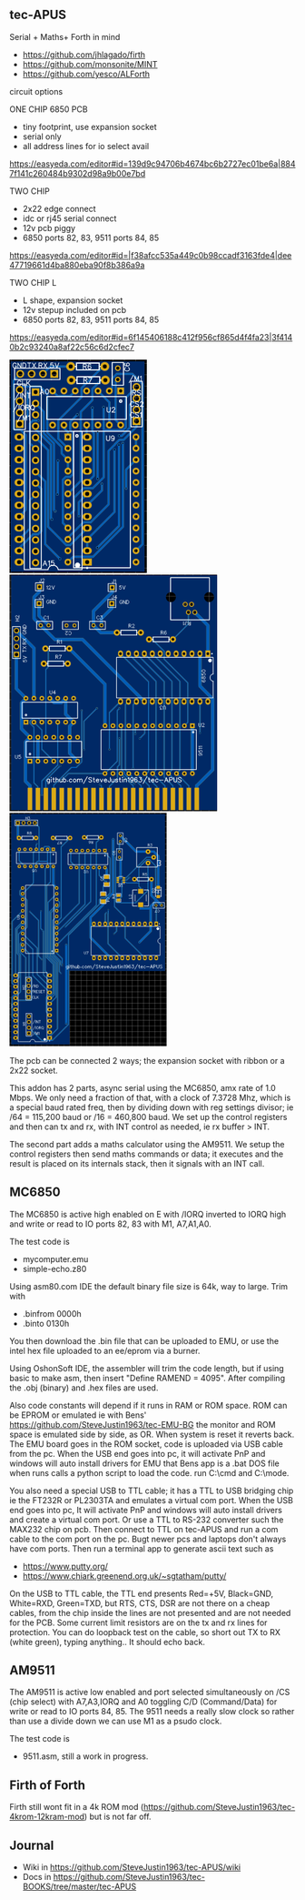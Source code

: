 
## tec-APUS
Serial + Maths+ Forth in mind
- https://github.com/jhlagado/firth  
- https://github.com/monsonite/MINT 
- https://github.com/yesco/ALForth

circuit options

ONE CHIP 6850 PCB
- tiny footprint, use expansion socket
- serial only
- all address lines for io select avail

https://easyeda.com/editor#id=139d9c94706b4674bc6b2727ec01be6a|8847f141c260484b9302d98a9b00e7bd

TWO CHIP
- 2x22 edge connect
- idc or rj45 serial connect
- 12v pcb piggy
- 6850 ports 82, 83, 9511 ports 84, 85

https://easyeda.com/editor#id=|f38afcc535a449c0b98ccadf3163fde4|dee47719661d4ba880eba90f8b386a9a

TWO CHIP L
- L shape, expansion socket
- 12v stepup included on pcb
- 6850 ports 82, 83, 9511 ports 84, 85

https://easyeda.com/editor#id=6f145406188c412f956cf865d4f4fa23|3f4140b2c93240a8af22c56c6d2cfec7



![](https://github.com/SteveJustin1963/tec-APUS/blob/master/pics/1.png)
![](https://github.com/SteveJustin1963/tec-APUS/blob/master/pics/2.png)
![](https://github.com/SteveJustin1963/tec-APUS/blob/master/pics/3.png)



The pcb can be connected 2 ways; the expansion socket with ribbon or a 2x22 socket.

This addon has 2 parts, async serial using the MC6850, amx rate of 1.0 Mbps.
We only need a fraction of that, with a clock of 7.3728 Mhz, which is a special baud rated freq, then by dividing down with reg settings divisor; ie /64 = 115,200 baud or /16 =  460,800 baud. We set up the control registers and then can tx and rx, with INT control as needed, ie rx buffer > INT.

The second part adds a maths calculator using the AM9511. We setup the control registers then send maths commands or data; it executes and the result is placed on its internals stack, then it  signals with an INT call.

## MC6850
The MC6850 is active high enabled on E with /IORQ inverted to IORQ high and write or read to IO ports 82, 83 with M1, A7,A1,A0.

The test code is
- mycomputer.emu
- simple-echo.z80

Using asm80.com IDE the default binary file size is 64k, way to large. Trim with
- .binfrom 0000h 
- .binto 0130h

You then download the .bin file that can be uploaded to EMU, or use the intel hex file uploaded to an ee/eprom via a burner.

Using OshonSoft IDE, the assembler will trim the code length, but if using basic to make asm, then insert "Define RAMEND = 4095".
After compiling the .obj (binary) and .hex files are used. 

Also code constants will depend if it runs in RAM or ROM space. ROM can be EPROM or emulated  ie with Bens' https://github.com/SteveJustin1963/tec-EMU-BG the monitor and ROM space is emulated side by side, as OR. When system is reset it reverts back. 
The EMU board goes in the ROM socket, code is uploaded via USB cable from the pc. When the USB end goes into pc, it will activate PnP and windows will auto install drivers for EMU that Bens app is a .bat DOS file when runs calls a python script to load the code. run C:\cmd and C:\mode.

You also need a special USB to TTL cable; it has a TTL to USB bridging chip ie the FT232R or PL2303TA and emulates a virtual com port. When the USB end goes into pc, It will activate PnP and windows will auto install drivers and create a virtual com port. Or use a TTL to RS-232 converter such the MAX232 chip on pcb. Then connect to TTL on tec-APUS and run a com cable to the com port on the pc. Bugt newer pcs and laptops don't always have com ports.
Then run a terminal app to generate ascii text such as 
- https://www.putty.org/    
- https://www.chiark.greenend.org.uk/~sgtatham/putty/ 

On the USB to TTL cable, the TTL end presents Red=+5V, Black=GND, White=RXD, Green=TXD, but RTS, CTS, DSR are not there on a cheap cables, from the chip inside the lines are not presented and are not needed for the PCB. Some current limit resistors are on the tx and rx lines for protection. You can do loopback test on the cable, so short out TX to RX (white green), typing anything.. It should echo back.

## AM9511
The AM9511 is active low enabled and port selected simultaneously on /CS (chip select) with A7,A3,IORQ and A0 toggling C/D (Command/Data) for write or read to IO ports 84, 85. The 9511 needs a really slow clock so rather than use a divide down we can use M1 as a psudo clock.

The test code is 
- 9511.asm, still a work in progress.

## Firth of Forth
Firth still wont fit in a 4k ROM mod (https://github.com/SteveJustin1963/tec-4krom-12kram-mod) but is not far off. 

## Journal
- Wiki in https://github.com/SteveJustin1963/tec-APUS/wiki
- Docs in https://github.com/SteveJustin1963/tec-BOOKS/tree/master/tec-APUS






